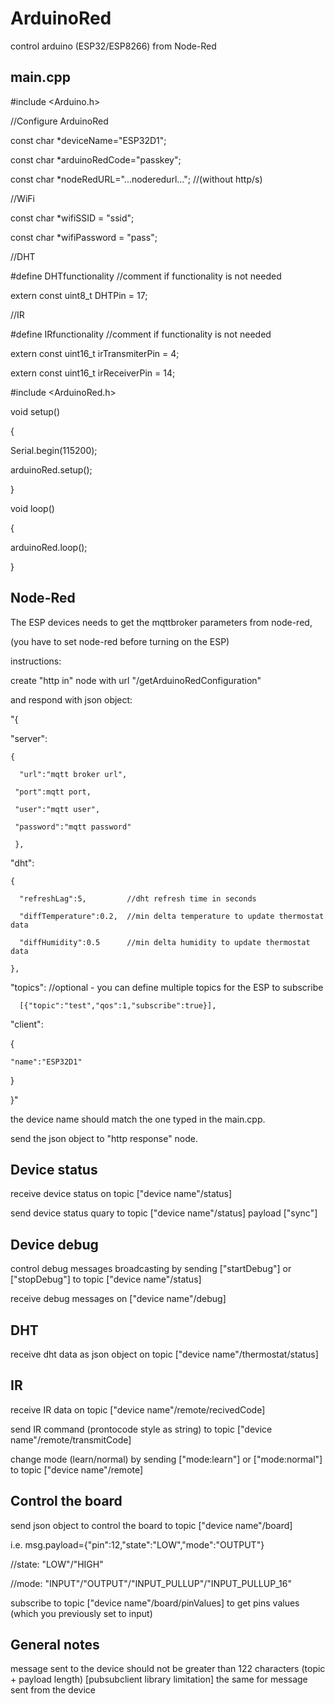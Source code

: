# ArduinoRed
control arduino (ESP32/ESP8266) from Node-Red


main.cpp
---------
#include <Arduino.h>


//Configure ArduinoRed

const char *deviceName="ESP32D1";

const char *arduinoRedCode="passkey";

const char *nodeRedURL="...noderedurl..."; //(without http/s)


//WiFi

const char *wifiSSID = "ssid";

const char *wifiPassword = "pass";


//DHT

#define DHTfunctionality //comment if functionality is not needed

extern const uint8_t DHTPin = 17;


//IR

#define IRfunctionality //comment if functionality is not needed

extern const uint16_t irTransmiterPin = 4;

extern const uint16_t irReceiverPin = 14;


#include <ArduinoRed.h>


void setup()

{

  Serial.begin(115200);
  
  arduinoRed.setup();
  
}

void loop()

{

  arduinoRed.loop();
  
}


Node-Red
--------
The ESP devices needs to get the mqttbroker parameters from node-red,

(you have to set node-red before turning on the ESP)

instructions:

create "http in" node with url "/getArduinoRedConfiguration"

and respond with json object:

"{

  "server":
  
    {
    
      "url":"mqtt broker url",
      
     "port":mqtt port,
     
     "user":"mqtt user",
     
     "password":"mqtt password"
     
     },
     
  "dht":
  
    {
    
      "refreshLag":5,         //dht refresh time in seconds
      
      "diffTemperature":0.2,  //min delta temperature to update thermostat data
      
      "diffHumidity":0.5      //min delta humidity to update thermostat data
      
    },
    
   "topics":                  //optional - you can define multiple topics for the ESP to subscribe
   
      [{"topic":"test","qos":1,"subscribe":true}],
      
   "client":
   
   {
   
    "name":"ESP32D1"
    
   }
   
 }"
 
the device name should match the one typed in the main.cpp.

send the json object to "http response" node.

Device status
-------------

receive device status on topic ["device name"/status]

send device status quary to topic ["device name"/status] payload ["sync"]

Device debug
-------------

control debug messages broadcasting by sending ["startDebug"] or ["stopDebug"] to topic ["device name"/status]

receive debug messages on ["device name"/debug]

DHT
---

receive dht data as json object on topic ["device name"/thermostat/status]

IR
--

receive IR data on topic ["device name"/remote/recivedCode]

send IR command (prontocode style as string) to topic ["device name"/remote/transmitCode]

change mode (learn/normal) by sending ["mode:learn"] or ["mode:normal"] to topic ["device name"/remote]

Control the board
-----------------

send json object to control the board to topic ["device name"/board]

i.e. msg.payload={"pin":12,"state":"LOW","mode":"OUTPUT"}

//state: "LOW"/"HIGH"

//mode: "INPUT"/"OUTPUT"/"INPUT_PULLUP"/"INPUT_PULLUP_16"

subscribe to topic ["device name"/board/pinValues] to get pins values (which you previously set to input)

General notes
-------------
message sent to the device should not be greater than 122 characters (topic + payload length) [pubsubclient library limitation]
the same for message sent from the device
